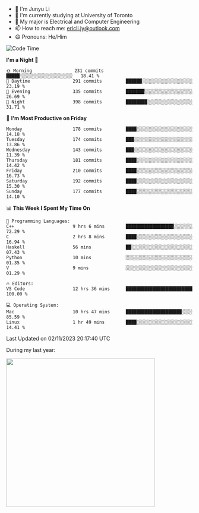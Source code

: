 ### 
- 👨 I'm Junyu Li
- 📖 I'm currently studying at University of Toronto
- 🌱 My major is Electrical and Computer Engineering
- 📫 How to reach me: ericli.jy@outlook.com
- 😄 Pronouns: He/Him

<!--
<p align="left">  
  <img height="180em" src="https://github-readme-stats-git-master-ericjyli.vercel.app/api?username=ericjyli&theme=tokyonight&show_icons=true&count_private=true&include_orgs=true" />
  <img height="180em" src="https://github-readme-stats-git-master-ericjyli.vercel.app/api/top-langs/?username=ericjyli&theme=tokyonight&count_private=true&include_orgs=true&include_orgs=true&layout=compact" />
</p>
-->

<!--START_SECTION:waka-->
![Code Time](http://img.shields.io/badge/Code%20Time-299%20hrs%2046%20mins-blue)

**I'm a Night 🦉** 

```text
🌞 Morning                231 commits         █████░░░░░░░░░░░░░░░░░░░░   18.41 % 
🌆 Daytime                291 commits         ██████░░░░░░░░░░░░░░░░░░░   23.19 % 
🌃 Evening                335 commits         ███████░░░░░░░░░░░░░░░░░░   26.69 % 
🌙 Night                  398 commits         ████████░░░░░░░░░░░░░░░░░   31.71 % 
```
📅 **I'm Most Productive on Friday** 

```text
Monday                   178 commits         ████░░░░░░░░░░░░░░░░░░░░░   14.18 % 
Tuesday                  174 commits         ███░░░░░░░░░░░░░░░░░░░░░░   13.86 % 
Wednesday                143 commits         ███░░░░░░░░░░░░░░░░░░░░░░   11.39 % 
Thursday                 181 commits         ████░░░░░░░░░░░░░░░░░░░░░   14.42 % 
Friday                   210 commits         ████░░░░░░░░░░░░░░░░░░░░░   16.73 % 
Saturday                 192 commits         ████░░░░░░░░░░░░░░░░░░░░░   15.30 % 
Sunday                   177 commits         ████░░░░░░░░░░░░░░░░░░░░░   14.10 % 
```


📊 **This Week I Spent My Time On** 

```text
💬 Programming Languages: 
C++                      9 hrs 6 mins        ██████████████████░░░░░░░   72.29 % 
C                        2 hrs 8 mins        ████░░░░░░░░░░░░░░░░░░░░░   16.94 % 
Haskell                  56 mins             ██░░░░░░░░░░░░░░░░░░░░░░░   07.43 % 
Python                   10 mins             ░░░░░░░░░░░░░░░░░░░░░░░░░   01.35 % 
V                        9 mins              ░░░░░░░░░░░░░░░░░░░░░░░░░   01.29 % 

🔥 Editors: 
VS Code                  12 hrs 36 mins      █████████████████████████   100.00 % 

💻 Operating System: 
Mac                      10 hrs 47 mins      █████████████████████░░░░   85.59 % 
Linux                    1 hr 49 mins        ████░░░░░░░░░░░░░░░░░░░░░   14.41 % 
```


 Last Updated on 02/11/2023 20:17:40 UTC
<!--END_SECTION:waka-->

<p> During my last year: </p>
<img height="400em" src="https://github-readme-stats-git-master-ericjyli.vercel.app/api/wakatime?username=ericjyli&layout=compact&theme=tokyonight" />

<!--
Here are some ideas to get you started:

- 🔭 I’m currently working on ...
- 🌱 I’m currently learning ...
- 👯 I’m looking to collaborate on ...
- 🤔 I’m looking for help with ...
- 💬 Ask me about ...
- 📫 How to reach me: ...
- 😄 Pronouns: ...
- ⚡ Fun fact: ...
-->
